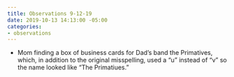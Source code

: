 ```yaml
---
title: Observations 9-12-19
date: 2019-10-13 14:13:00 -05:00
categories:
- observations
---
```


- Mom finding a box of business cards for Dad’s band the Primatives, which, in addition to the original misspelling, used a “u” instead of “v” so the name looked like “The Primatiues.”